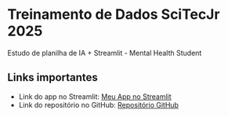 # Treinamento de Dados SciTecJr 2025
Estudo de planilha de IA + Streamlit - Mental Health Student

## Links importantes

- Link do app no Streamlit: [Meu App no Streamlit](https://treinamento-de-dados-scitecjr-2025-ana.streamlit.app/)
- Link do repositório no GitHub: [Repositório GitHub](https://github.com/seu-usuario/seu-repositorio)
